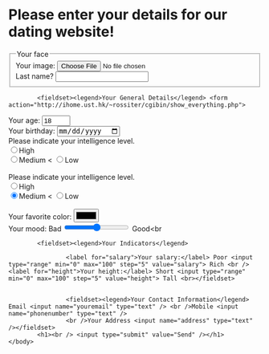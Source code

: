 <!DOCTYPE html>
<html>
	<head>
		<title>HTML DEMO</title>
	</head>
    <body>
			<h1><strong>Please enter your details for our dating website!</strong></h1>
			<fieldset>
			<legend>Your face</legend>
			<label for="avatar">Your image:</label>
			<input type="file" id="avatar" name="avatar" required><br />Last name? <input name="lastName" type="text" /></fieldset>

			<fieldset><legend>Your General Details</legend> <form action="http://ihome.ust.hk/~rossiter/cgi­bin/show_everything.php">
  <label for="age">Your age:</label>
  <input type="number" min="0" max="99" step="1" value="18" name="age" required><br>
  <label for="birthday">Your birthday:</label>
  <input type="date" name="birthday"><br>
	Please indicate your intelligence level. <br>
 <input type="radio" name="iq" value="high">High <br>
 <input type="radio" name="iq" value="medium" checked>Medium <
 <input type="radio" name="iq" value="low">Low <br> <br>
 Please indicate your intelligence level. <br>
<input type="radio" name="iq" value="high">High <br>
<input type="radio" name="iq" value="medium" checked>Medium <
<input type="radio" name="iq" value="low">Low <br> <br>
  <label for="color">Your favorite color:</label>
  <input type="color" name="color"> <br>
  <label for="mood">Your mood:</label>
  Bad <input type="range" min="0" max="100" step="5" value="50" name="mood"> Good<br

</form></fieldset>

			<fieldset><legend>Your Indicators</legend>

					<label for="salary">Your salary:</label> Poor <input type="range" min="0" max="100" step="5" value="salary"> Rich <br /><label for="height">Your height:</label> Short <input type="range" min="0" max="100" step="5" value="height"> Tall <br></fieldset>


					<fieldset><legend>Your Contact Information</legend> Email <input name="youremail" type="text" /> <br />Mobile <input name="phonenumber" type="text" />
					<br />Your Address <input name="address" type="text" /></fieldset>
			<h1><br /> <input type="submit" value="Send" /></h1>
	</body>
</html>
